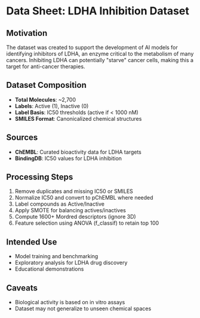 # Data Sheet: LDHA Inhibition Dataset

## Motivation
The dataset was created to support the development of AI models for identifying inhibitors of LDHA, an enzyme critical to the metabolism of many cancers. Inhibiting LDHA can potentially "starve" cancer cells, making this a target for anti-cancer therapies.

## Dataset Composition
- **Total Molecules**: ~2,700
- **Labels**: Active (1), Inactive (0)
- **Label Basis**: IC50 thresholds (active if < 1000 nM)
- **SMILES Format**: Canonicalized chemical structures

## Sources
- **ChEMBL**: Curated bioactivity data for LDHA targets
- **BindingDB**: IC50 values for LDHA inhibition

## Processing Steps
1. Remove duplicates and missing IC50 or SMILES
2. Normalize IC50 and convert to pChEMBL where needed
3. Label compounds as Active/Inactive
4. Apply SMOTE for balancing actives/inactives
5. Compute 1600+ Mordred descriptors (ignore 3D)
6. Feature selection using ANOVA (f_classif) to retain top 100

## Intended Use
- Model training and benchmarking
- Exploratory analysis for LDHA drug discovery
- Educational demonstrations

## Caveats
- Biological activity is based on in vitro assays
- Dataset may not generalize to unseen chemical spaces